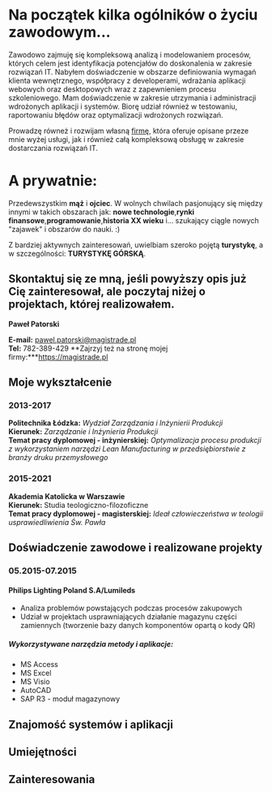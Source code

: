 # Na początek kilka ogólników o życiu zawodowym... 

Zawodowo zajmuję się kompleksową analizą i modelowaniem procesów, których celem jest identyfikacja potencjałów do doskonalenia w zakresie rozwiązań IT. Nabyłem doświadczenie w obszarze definiowania wymagań klienta wewnętrznego, współpracy z developerami, wdrażania aplikacji webowych oraz desktopowych wraz z zapewnieniem procesu szkoleniowego. Mam doświadczenie w zakresie utrzymania i administracji wdrożonych aplikacji i systemów. Biorę udział również w testowaniu, raportowaniu błędów oraz optymalizacji wdrożonych rozwiązań.  

Prowadzę równeż i rozwijam własną [firmę](https://magistrade.pl), która oferuje opisane przeze mnie wyżej usługi, jak i również całą kompleksową obsługę w zakresie dostarczania rozwiązań IT. 

# A prywatnie:

Przedewszystkim **mąż** i **ojciec**. W wolnych chwilach pasjonujący się między innymi w takich obszarach jak: **nowe technologie**,**rynki finansowe**,**programowanie**,**historia XX wieku** i... szukający ciągle nowych "zajawek" i obszarów do nauki. :)  

Z bardziej aktywnych zainteresowań, uwielbiam szeroko pojętą **turystykę**, a w szczególności: **TURYSTYKĘ GÓRSKĄ**.


## Skontaktuj się ze mną, jeśli powyższy opis już Cię zainteresował, ale poczytaj niżej o projektach, której realizowałem.

**Paweł Patorski**

**E-mail:** pawel.patorski@magistrade.pl  
**Tel:** 782-389-429
**Zajrzyj też na stronę mojej firmy:***https://magistrade.pl



## Moje wykształcenie

### 2013-2017
**Politechnika Łódzka:** *Wydział  Zarządzania i Inżynierii Produkcji*  
**Kierunek:** *Zarządzanie i Inżynieria Produkcji*  
**Temat pracy dyplomowej - inżynierskiej:** *Optymalizacja procesu produkcji z wykorzystaniem narzędzi Lean Manufacturing w przedsiębiorstwie z branży druku przemysłowego*  

### 2015-2021

**Akademia Katolicka w Warszawie**   
**Kierunek:** Studia teologiczno-filozoficzne  
**Temat pracy dyplomowej - magisterskiej:** *Ideał człowieczeństwa w teologii usprawiedliwienia Św. Pawła*  

## Doświadczenie zawodowe i realizowane projekty

### 

### 05.2015-07.2015
#### Philips Lighting Poland S.A/Lumileds  

* Analiza problemów powstających podczas procesów zakupowych
* Udział w projektach usprawniających działanie magazynu części zamiennych (tworzenie bazy danych komponentów opartą o kody QR)
##### Wykorzystywane narzędzia metody i aplikacje: 
* MS Access
* MS Excel
* MS Visio
* AutoCAD
* SAP R3 - moduł magazynowy





### 





## Znajomość systemów i aplikacji



## Umiejętności 



## Zainteresowania


